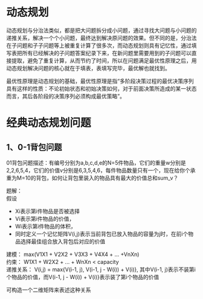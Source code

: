# 动态规划
动态规划与分治法类似，都是把大问题拆分成小问题，通过寻找大问题与小问题的递推关系，解决一个个小问题，最终达到解决原问题的效果。但不同的是，分治法在子问题和子子问题等上被重复计算了很多次，而动态规划则具有记忆性，通过填写表把所有已经解决的子问题答案纪录下来，在新问题里需要用到的子问题可以直接提取，避免了重复计算，从而节约了时间，所以在问题满足最优性原理之后，用动态规划解决问题的核心就在于填表，表填写完毕，最优解也就找到。

最优性原理是动态规划的基础，最优性原理是指“多阶段决策过程的最优决策序列具有这样的性质：不论初始状态和初始决策如何，对于前面决策所造成的某一状态而言，其后各阶段的决策序列必须构成最优策略”。

# 经典动态规划问题
## 1、0-1背包问题
01背包问题描述：有编号分别为a,b,c,d,e的N=5件物品，它们的重量w分别是2,2,6,5,4，它们的价值v分别是6,3,5,4,6，每件物品数量只有一个，现在给你个承重为M=10的背包，如何让背包里装入的物品具有最大的价值总和sum_v？

题解：  
假设
- Xi表示第i件物品是否被选择
- Vi表示第i件物品的价值，
- Wi表示第i件物品的体积，
- 同时定义一个记忆矩阵V(i,j)表示当前背包已放入物品的容量为j时，在前i个物品选择最佳组合放入背包后对应的价值

建模：
    max(V1X1 + V2X2 + V3X3 + V4X4 + ... +VnXn)  
约束：
    W1X1 + W2X2 + ... + WnXn < capacity  
递推关系：
    V(i,j) = max{V(i-1, j), V(i-1, j - W(i)) + V(i)}, 其中V(i-1, j)表示不装第i个物品的价值，而V(i-1, j - W(i)) + V(i)}表示装了第i个物品的价值

可构造一个二维矩阵来表述这种关系


